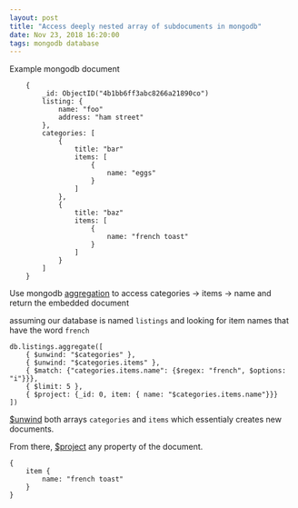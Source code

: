 ```yaml
---
layout: post
title: "Access deeply nested array of subdocuments in mongodb"
date: Nov 23, 2018 16:20:00
tags: mongodb database
---
```


Example mongodb document
```
    {
        _id: ObjectID("4b1bb6ff3abc8266a21890co")
        listing: {
            name: "foo"
            address: "ham street"
        },
        categories: [
            {
                title: "bar"
                items: [
                    {
                        name: "eggs"
                    }
                ]
            },
            {
                title: "baz"
                items: [
                    {
                        name: "french toast"
                    }
                ]
            }
        ]
    }
```

Use mongodb [aggregation](https://docs.mongodb.com/manual/core/aggregation-pipeline/index.html) to access categories -> items -> name and return the embedded document

assuming our database is named `listings` and looking for item names that have the word `french`
```
db.listings.aggregate([
    { $unwind: "$categories" },
    { $unwind: "$categories.items" },
    { $match: {"categories.items.name": {$regex: "french", $options: "i"}}},
    { $limit: 5 },
    { $project: {_id: 0, item: { name: "$categories.items.name"}}}
])
```
[$unwind](https://docs.mongodb.com/manual/reference/operator/aggregation/unwind/) both arrays `categories` and `items` which essentialy creates new documents.

From there, [$project](https://docs.mongodb.com/manual/reference/operator/aggregation/project/) any property of the document.
```
{
    item {
        name: "french toast"
    }
}
```